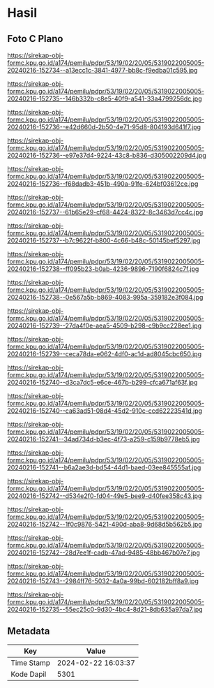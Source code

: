 # Hasil

## Foto C Plano

https://sirekap-obj-formc.kpu.go.id/a174/pemilu/pdpr/53/19/02/20/05/5319022005005-20240216-152734--a13ecc1c-3841-4977-bb8c-f9edba01c595.jpg

https://sirekap-obj-formc.kpu.go.id/a174/pemilu/pdpr/53/19/02/20/05/5319022005005-20240216-152735--146b332b-c8e5-40f9-a541-33a4799256dc.jpg

https://sirekap-obj-formc.kpu.go.id/a174/pemilu/pdpr/53/19/02/20/05/5319022005005-20240216-152736--e42d660d-2b50-4e71-95d8-804193d641f7.jpg

https://sirekap-obj-formc.kpu.go.id/a174/pemilu/pdpr/53/19/02/20/05/5319022005005-20240216-152736--e97e37d4-9224-43c8-b836-d305002209d4.jpg

https://sirekap-obj-formc.kpu.go.id/a174/pemilu/pdpr/53/19/02/20/05/5319022005005-20240216-152736--f68dadb3-451b-490a-91fe-624bf03612ce.jpg

https://sirekap-obj-formc.kpu.go.id/a174/pemilu/pdpr/53/19/02/20/05/5319022005005-20240216-152737--61b65e29-cf68-4424-8322-8c3463d7cc4c.jpg

https://sirekap-obj-formc.kpu.go.id/a174/pemilu/pdpr/53/19/02/20/05/5319022005005-20240216-152737--b7c9622f-b800-4c66-b48c-50145bef5297.jpg

https://sirekap-obj-formc.kpu.go.id/a174/pemilu/pdpr/53/19/02/20/05/5319022005005-20240216-152738--ff095b23-b0ab-4236-9896-7190f6824c7f.jpg

https://sirekap-obj-formc.kpu.go.id/a174/pemilu/pdpr/53/19/02/20/05/5319022005005-20240216-152738--0e567a5b-b869-4083-995a-359182e3f084.jpg

https://sirekap-obj-formc.kpu.go.id/a174/pemilu/pdpr/53/19/02/20/05/5319022005005-20240216-152739--27da4f0e-aea5-4509-b298-c9b9cc228ee1.jpg

https://sirekap-obj-formc.kpu.go.id/a174/pemilu/pdpr/53/19/02/20/05/5319022005005-20240216-152739--ceca78da-e062-4df0-ac1d-ad8045cbc650.jpg

https://sirekap-obj-formc.kpu.go.id/a174/pemilu/pdpr/53/19/02/20/05/5319022005005-20240216-152740--d3ca7dc5-e6ce-467b-b299-cfca671af63f.jpg

https://sirekap-obj-formc.kpu.go.id/a174/pemilu/pdpr/53/19/02/20/05/5319022005005-20240216-152740--ca63ad51-08d4-45d2-910c-ccd62223541d.jpg

https://sirekap-obj-formc.kpu.go.id/a174/pemilu/pdpr/53/19/02/20/05/5319022005005-20240216-152741--34ad734d-b3ec-4f73-a259-c159b9778eb5.jpg

https://sirekap-obj-formc.kpu.go.id/a174/pemilu/pdpr/53/19/02/20/05/5319022005005-20240216-152741--b6a2ae3d-bd54-44d1-baed-03ee845555af.jpg

https://sirekap-obj-formc.kpu.go.id/a174/pemilu/pdpr/53/19/02/20/05/5319022005005-20240216-152742--d534e2f0-fd04-49e5-bee9-d40fee358c43.jpg

https://sirekap-obj-formc.kpu.go.id/a174/pemilu/pdpr/53/19/02/20/05/5319022005005-20240216-152742--1f0c9876-5421-490d-aba8-9d68d5b562b5.jpg

https://sirekap-obj-formc.kpu.go.id/a174/pemilu/pdpr/53/19/02/20/05/5319022005005-20240216-152742--28d7ee1f-cadb-47ad-9485-48bb467b07e7.jpg

https://sirekap-obj-formc.kpu.go.id/a174/pemilu/pdpr/53/19/02/20/05/5319022005005-20240216-152743--2984ff76-5032-4a0a-99bd-602182bff8a9.jpg

https://sirekap-obj-formc.kpu.go.id/a174/pemilu/pdpr/53/19/02/20/05/5319022005005-20240216-152735--55ec25c0-9d30-4bc4-8d21-8db635a97da7.jpg


## Metadata

| Key        | Value               |
| ---------- | ------------------- |
| Time Stamp | 2024-02-22 16:03:37 |
| Kode Dapil | 5301                |



